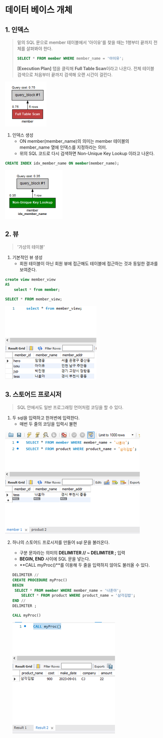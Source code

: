 # 데이터 베이스 개체

## 1. 인덱스

> 밑의 SQL 문으로 member 테이블에서 '아이유'를 찾을 때는 1행부터 끝까지 전체를 살펴봐야 한다.
>
> ```sql
> SELECT * FROM member WHERE member_name = '아이유';
> ```
>
> **[Execution Plan]** 탭을 클릭해 **Full Table Scan**이라고 나온다. 전체 테이블 검색으로 처음부터 끝까지 검색해 오랜 시간이 걸린다.

![image-20211227131851838](markdown-images/image-20211227131851838.png)

1. 인덱스 생성
   - ON member(member_name)의 의미는 member 테이블의 member_name 열에 인덱스를 지정하라는 의미.
   - 위의 SQL 코드로 다시 검색하면 Non-Unique Key Lookup 이라고 나온다.

```SQL
CREATE INDEX idx_member_name ON member(member_name);
```



![image-20211227132418439](markdown-images/image-20211227132418439.png)

## 2. 뷰

> '가상의 테이블'

1. 기본적인 뷰 생성
   - 회원 테이블이 아닌 회원 뷰에 접근해도 테이블에 접근하는 것과 동일한 결과를 보여준다.

```sql
create view member_view
AS
	select * from member;
```

```sql
SELECT * FROM member_view;
```

![image-20211227133356293](markdown-images/image-20211227133356293.png)

## 3. 스토어드 프로시저

> SQL 안에서도 일반 프로그래밍 언어처럼 코딩을 할 수 있다.

1. 두 sql을 입력하고 한꺼번에 입력한다.
   - 매번 두 줄의 코딩을 입력시 불편

![image-20211227133857582](markdown-images/image-20211227133857582.png)

2. 하나의 스토어드 프로시저를 만들어 sql 문을 불러온다.

   - 구분 문자라는 의미의 **DELIMITER // ~ DELIMITER ;** 입력
   - **BEGIN, END** 사이에 SQL 문을 넣는다.
   - **CALL myProc()**를 이용해 두 줄을 입력하지 않아도 불러올 수 있다.

   ```SQL
   DELIMITER //
   CREATE PROCEDURE myProc()
   BEGIN
   	SELECT * FROM member WHERE member_name = '나훈아';
       SELECT * FROM product WHERE product_name = '삼각김밥';
   END //
   DELIMITER ;
   ```

   ```SQL
   CALL myProc()
   ```

   ![image-20211227134544668](markdown-images/image-20211227134544668.png)

